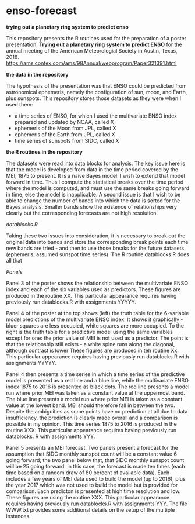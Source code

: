 # enso-forecast


**trying out a planetary ring system to predict enso**

This repository presents the R routines used for the preparation of a poster presentation, **Trying out a planetary ring system to predict ENSO** for the annual meeting of the American Meteorologial Society in Austin, Texas, 2018. https://ams.confex.com/ams/98Annual/webprogram/Paper321391.html


**the data in the repository**

The hypothesis of the presentation was that ENSO could be predicted from astronomical ephemeris, namely the configuration of sun, moon, and Earth, plus sunspots.  This repository stores those datasets as they were when I used them:  

- a time series of ENSO, for which I used the multivariate ENSO index prepared and updated by NOAA, called X
- ephemeris of the Moon from JPL, called X
- ephemeris of the Earth from JPL, called X
- time series of sunspots from SIDC, called X

**the R routines in the repository**

The datasets were read into data blocks for analysis.  The key issue here is that the model is developed from data in the time period covered by the MEI, 1875 to present.  It is a naive Bayes model.  I wish to extend that model forward in time.  Thus I compute the statistical breaks over the time period where the model is computed, and must use the same breaks going forward in time, else the model is inapplicable.
A second issue is that I wish to be able to change the number of bands into which the data is sorted for the Bayes analysis.  Smaller bands show the existence of relationships very clearly but the corresponding forecasts are not high resolution.

*datablocks.R*

Taking these two issues into consideration, it is necessary to break out the original data into bands and store the corresponding break points each time new bands are tried - and then to use those breaks for the future datasets (ephemeris, assumed sunspot time series).  The R routine datablocks.R does all that

*Panels*

Panel 3 of the poster shows the relationship between the multivariate ENSO index and each of the six variables used as predictors.  These figures are produced in the routine XX.  This particular appearance requires having previously run datablocks.R with assignments YYYYY.

Panel 4 of the poster at the top shows (left) the truth table for the 6-variable model predictions of the multivariate ENSO index.  It shows it graphically - bluer squares are less occupied, white squares are more occupied.  To the right is the truth table for a predictive model using the same variables except for one:  the prior value of MEI is not used as a predictor.  The point is that the relationship still exists - a white spine runs along the diagonal, although contrast is lower  These figures are produced in teh routine Xx.  This particular appearance requires having previously run datablocks.R with assignments YYYYY.

Panel 4 then presents a time series in which a time series of the predictive model is presented as a red line and a blue line, while the multivariate ENSO index 1875 to 2016 is presented as black dots. The red line presents a model run where prior MEI was taken as a constant value at the uppermost band.  The blue line presents a model run where prior MEI is taken as a constant value at the lowest band.  MEI should therefore fall in between the two.  Despite the ambiguities as some points have no prediction at all due to data insufficiency, the prediction is clearly made overall and a comparison is possible in my opinion.  This time series 1875 to 2016 is produced in the routine XXX.  This particular appearance requires having previously run datablocks. R with assignments YYY.

Panel 5 presents an MEI forecast.  Two panels present a forecast for the assumption that SIDC monthly sunspot count will be a constant value 6 going forward; the two panel below that, that SIDC monthly sunspot count will be 25 going forward.  In this case, the forecast is made ten times (each time based on a random draw of 80 percent of available data).  Each includes a few years of MEI data used to build the model (up to 2016), plus the year 2017 which was not used to build the model but is provided for comparison.  Each predicton is presented at high time resolution and low.  These figures are using the routine XXX.  This particular appearance requires having previously run datablocks.R with assignments YYY.  The file WWW.txt provides some additional details on the setup of the multiple instances.
